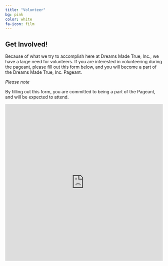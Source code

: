 ```yaml
---
title: "Volunteer"
bg: pink
color: white
fa-icon: film
---
```


## Get Involved!

Because of what we try to accomplish here at Dreams Made True, Inc., we have a large need for volunteers.
If you are interested in volunteering during the pageant, please fill out this form below, and you
will become a part of the Dreams Made True, Inc. Pageant.


*Please note*

By filling out this form, you are committed to being a part of the Pageant, and will be expected to attend.

<iframe src="https://docs.google.com/forms/d/1d_FhnPuAVttPRM5jrenjANnGy63BMiaXMdNB2jgy1zQ/viewform?embedded=true" width="100%" height="500" frameborder="0" marginheight="0" marginwidth="0">Loading...</iframe>

